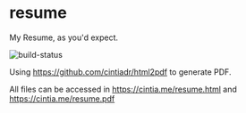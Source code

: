 # resume
My Resume, as you'd expect. 

![build-status](https://travis-ci.org/cintiadr/resume.svg?branch=master)

Using <https://github.com/cintiadr/html2pdf> to generate PDF. 

All files can be accessed in <https://cintia.me/resume.html> and <https://cintia.me/resume.pdf>
